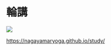 # 輪講

![](http://chart.apis.google.com/chart?cht=qr&chs=160x160&chl=https%3A%2F%2Fnagayamaryoga.github.io%2Fstudy)

https://nagayamaryoga.github.io/study/
